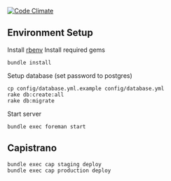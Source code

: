 [![Code Climate](https://codeclimate.com/github/mokhan/cakeside/badges/gpa.svg)](https://codeclimate.com/github/mokhan/cakeside)

## Environment Setup

Install [rbenv](https://github.com/sstephenson/rbenv#installation)
Install required gems

    bundle install

Setup database (set password to postgres)

    cp config/database.yml.example config/database.yml
    rake db:create:all
    rake db:migrate

Start server

    bundle exec foreman start
    
## Capistrano

    bundle exec cap staging deploy
    bundle exec cap production deploy

